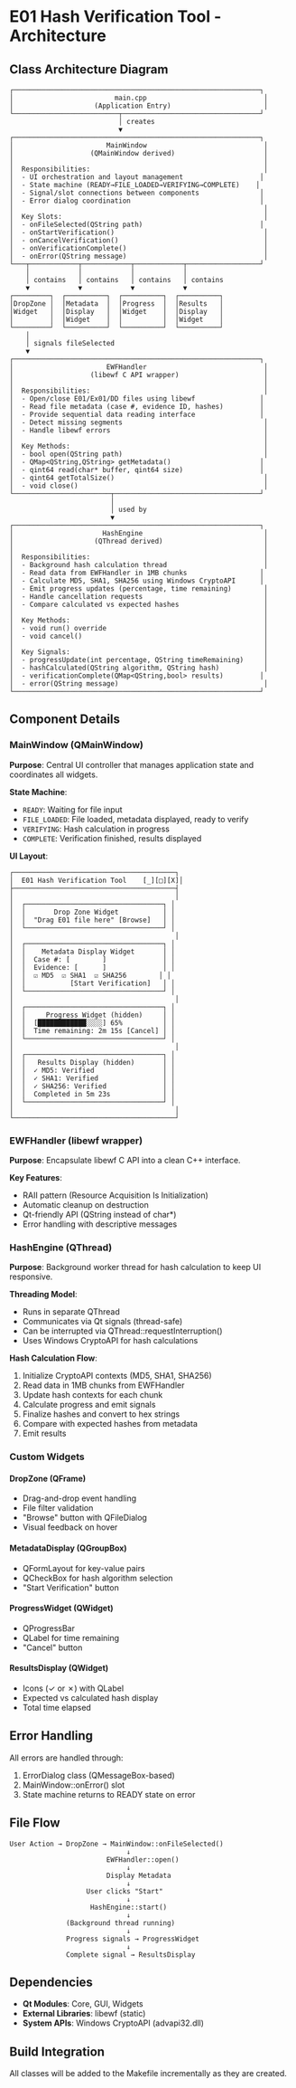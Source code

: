 # E01 Hash Verification Tool - Architecture

## Class Architecture Diagram

```
┌─────────────────────────────────────────────────────────────┐
│                         main.cpp                             │
│                    (Application Entry)                       │
└──────────────────────────┬──────────────────────────────────┘
                           │ creates
                           ▼
┌─────────────────────────────────────────────────────────────┐
│                       MainWindow                             │
│                   (QMainWindow derived)                      │
│                                                              │
│  Responsibilities:                                           │
│  - UI orchestration and layout management                   │
│  - State machine (READY→FILE_LOADED→VERIFYING→COMPLETE)    │
│  - Signal/slot connections between components               │
│  - Error dialog coordination                                │
│                                                              │
│  Key Slots:                                                  │
│  - onFileSelected(QString path)                             │
│  - onStartVerification()                                     │
│  - onCancelVerification()                                    │
│  - onVerificationComplete()                                  │
│  - onError(QString message)                                  │
└───┬────────────┬────────────┬────────────┬──────────────────┘
    │            │            │            │
    │ contains   │ contains   │ contains   │ contains
    ▼            ▼            ▼            ▼
┌─────────┐  ┌──────────┐  ┌──────────┐  ┌──────────┐
│DropZone │  │Metadata  │  │Progress  │  │Results   │
│Widget   │  │Display   │  │Widget    │  │Display   │
│         │  │Widget    │  │          │  │Widget    │
└─────────┘  └──────────┘  └──────────┘  └──────────┘
    │
    │ signals fileSelected
    ▼
┌─────────────────────────────────────────────────────────────┐
│                       EWFHandler                             │
│                   (libewf C API wrapper)                     │
│                                                              │
│  Responsibilities:                                           │
│  - Open/close E01/Ex01/DD files using libewf                │
│  - Read file metadata (case #, evidence ID, hashes)         │
│  - Provide sequential data reading interface                │
│  - Detect missing segments                                   │
│  - Handle libewf errors                                      │
│                                                              │
│  Key Methods:                                                │
│  - bool open(QString path)                                   │
│  - QMap<QString,QString> getMetadata()                      │
│  - qint64 read(char* buffer, qint64 size)                   │
│  - qint64 getTotalSize()                                     │
│  - void close()                                              │
└────────────────────────┬────────────────────────────────────┘
                         │
                         │ used by
                         ▼
┌─────────────────────────────────────────────────────────────┐
│                      HashEngine                              │
│                    (QThread derived)                         │
│                                                              │
│  Responsibilities:                                           │
│  - Background hash calculation thread                        │
│  - Read data from EWFHandler in 1MB chunks                  │
│  - Calculate MD5, SHA1, SHA256 using Windows CryptoAPI      │
│  - Emit progress updates (percentage, time remaining)        │
│  - Handle cancellation requests                              │
│  - Compare calculated vs expected hashes                     │
│                                                              │
│  Key Methods:                                                │
│  - void run() override                                       │
│  - void cancel()                                             │
│                                                              │
│  Key Signals:                                                │
│  - progressUpdate(int percentage, QString timeRemaining)     │
│  - hashCalculated(QString algorithm, QString hash)           │
│  - verificationComplete(QMap<QString,bool> results)         │
│  - error(QString message)                                    │
└─────────────────────────────────────────────────────────────┘
```

## Component Details

### MainWindow (QMainWindow)
**Purpose**: Central UI controller that manages application state and coordinates all widgets.

**State Machine**:
- `READY`: Waiting for file input
- `FILE_LOADED`: File loaded, metadata displayed, ready to verify
- `VERIFYING`: Hash calculation in progress
- `COMPLETE`: Verification finished, results displayed

**UI Layout**:
```
┌────────────────────────────────────────┐
│  E01 Hash Verification Tool    [_][□][X]│
├────────────────────────────────────────┤
│                                        │
│  ┌──────────────────────────────────┐ │
│  │       Drop Zone Widget           │ │
│  │  "Drag E01 file here" [Browse]   │ │
│  └──────────────────────────────────┘ │
│                                        │
│  ┌──────────────────────────────────┐ │
│  │    Metadata Display Widget       │ │
│  │  Case #: [        ]              │ │
│  │  Evidence: [      ]              │ │
│  │  ☑ MD5  ☑ SHA1  ☑ SHA256        │ │
│  │           [Start Verification]   │ │
│  └──────────────────────────────────┘ │
│                                        │
│  ┌──────────────────────────────────┐ │
│  │     Progress Widget (hidden)     │ │
│  │  [████████████░░░░] 65%          │ │
│  │  Time remaining: 2m 15s [Cancel] │ │
│  └──────────────────────────────────┘ │
│                                        │
│  ┌──────────────────────────────────┐ │
│  │   Results Display (hidden)       │ │
│  │  ✓ MD5: Verified                 │ │
│  │  ✓ SHA1: Verified                │ │
│  │  ✓ SHA256: Verified              │ │
│  │  Completed in 5m 23s             │ │
│  └──────────────────────────────────┘ │
│                                        │
└────────────────────────────────────────┘
```

### EWFHandler (libewf wrapper)
**Purpose**: Encapsulate libewf C API into a clean C++ interface.

**Key Features**:
- RAII pattern (Resource Acquisition Is Initialization)
- Automatic cleanup on destruction
- Qt-friendly API (QString instead of char*)
- Error handling with descriptive messages

### HashEngine (QThread)
**Purpose**: Background worker thread for hash calculation to keep UI responsive.

**Threading Model**:
- Runs in separate QThread
- Communicates via Qt signals (thread-safe)
- Can be interrupted via QThread::requestInterruption()
- Uses Windows CryptoAPI for hash calculations

**Hash Calculation Flow**:
1. Initialize CryptoAPI contexts (MD5, SHA1, SHA256)
2. Read data in 1MB chunks from EWFHandler
3. Update hash contexts for each chunk
4. Calculate progress and emit signals
5. Finalize hashes and convert to hex strings
6. Compare with expected hashes from metadata
7. Emit results

### Custom Widgets

#### DropZone (QFrame)
- Drag-and-drop event handling
- File filter validation
- "Browse" button with QFileDialog
- Visual feedback on hover

#### MetadataDisplay (QGroupBox)
- QFormLayout for key-value pairs
- QCheckBox for hash algorithm selection
- "Start Verification" button

#### ProgressWidget (QWidget)
- QProgressBar
- QLabel for time remaining
- "Cancel" button

#### ResultsDisplay (QWidget)
- Icons (✓ or ✗) with QLabel
- Expected vs calculated hash display
- Total time elapsed

## Error Handling

All errors are handled through:
1. ErrorDialog class (QMessageBox-based)
2. MainWindow::onError() slot
3. State machine returns to READY state on error

## File Flow

```
User Action → DropZone → MainWindow::onFileSelected()
                             ↓
                        EWFHandler::open()
                             ↓
                        Display Metadata
                             ↓
                   User clicks "Start"
                             ↓
                    HashEngine::start()
                             ↓
              (Background thread running)
                             ↓
              Progress signals → ProgressWidget
                             ↓
              Complete signal → ResultsDisplay
```

## Dependencies

- **Qt Modules**: Core, GUI, Widgets
- **External Libraries**: libewf (static)
- **System APIs**: Windows CryptoAPI (advapi32.dll)

## Build Integration

All classes will be added to the Makefile incrementally as they are created.
